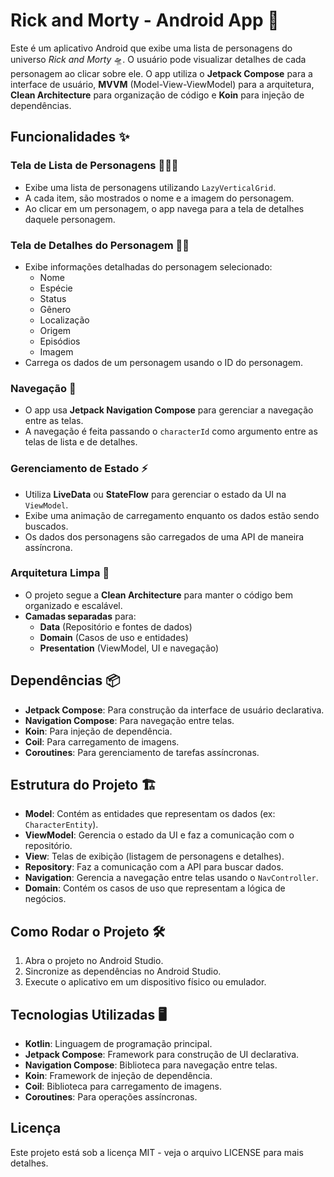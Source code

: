 # Rick and Morty - Android App 🚀

Este é um aplicativo Android que exibe uma lista de personagens do universo *Rick and Morty* 🛸. O usuário pode visualizar detalhes de cada personagem ao clicar sobre ele. O app utiliza o **Jetpack Compose** para a interface de usuário, **MVVM** (Model-View-ViewModel) para a arquitetura, **Clean Architecture** para organização de código e **Koin** para injeção de dependências.

## Funcionalidades ✨

### Tela de Lista de Personagens 🧑‍🤝‍🧑
- Exibe uma lista de personagens utilizando `LazyVerticalGrid`.
- A cada item, são mostrados o nome e a imagem do personagem.
- Ao clicar em um personagem, o app navega para a tela de detalhes daquele personagem.

### Tela de Detalhes do Personagem 🦸‍♂️
- Exibe informações detalhadas do personagem selecionado:
  - Nome
  - Espécie
  - Status
  - Gênero
  - Localização
  - Origem
  - Episódios
  - Imagem
- Carrega os dados de um personagem usando o ID do personagem.

### Navegação 🔄
- O app usa **Jetpack Navigation Compose** para gerenciar a navegação entre as telas.
- A navegação é feita passando o `characterId` como argumento entre as telas de lista e de detalhes.

### Gerenciamento de Estado ⚡
- Utiliza **LiveData** ou **StateFlow** para gerenciar o estado da UI na `ViewModel`.
- Exibe uma animação de carregamento enquanto os dados estão sendo buscados.
- Os dados dos personagens são carregados de uma API de maneira assíncrona.

### Arquitetura Limpa 🧹
- O projeto segue a **Clean Architecture** para manter o código bem organizado e escalável.
- **Camadas separadas** para:
  - **Data** (Repositório e fontes de dados)
  - **Domain** (Casos de uso e entidades)
  - **Presentation** (ViewModel, UI e navegação)

## Dependências 📦
- **Jetpack Compose**: Para construção da interface de usuário declarativa.
- **Navigation Compose**: Para navegação entre telas.
- **Koin**: Para injeção de dependência.
- **Coil**: Para carregamento de imagens.
- **Coroutines**: Para gerenciamento de tarefas assíncronas.

## Estrutura do Projeto 🏗️

- **Model**: Contém as entidades que representam os dados (ex: `CharacterEntity`).
- **ViewModel**: Gerencia o estado da UI e faz a comunicação com o repositório.
- **View**: Telas de exibição (listagem de personagens e detalhes).
- **Repository**: Faz a comunicação com a API para buscar dados.
- **Navigation**: Gerencia a navegação entre telas usando o `NavController`.
- **Domain**: Contém os casos de uso que representam a lógica de negócios.

## Como Rodar o Projeto 🛠️

1. Abra o projeto no Android Studio.
2. Sincronize as dependências no Android Studio.
3. Execute o aplicativo em um dispositivo físico ou emulador.

## Tecnologias Utilizadas 🖥️

- **Kotlin**: Linguagem de programação principal.
- **Jetpack Compose**: Framework para construção de UI declarativa.
- **Navigation Compose**: Biblioteca para navegação entre telas.
- **Koin**: Framework de injeção de dependência.
- **Coil**: Biblioteca para carregamento de imagens.
- **Coroutines**: Para operações assíncronas.


## Licença

Este projeto está sob a licença MIT - veja o arquivo LICENSE para mais detalhes.

